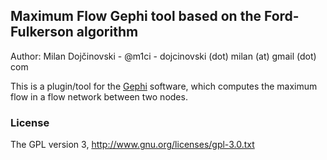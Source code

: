 ## Maximum Flow Gephi tool based on the Ford-Fulkerson algorithm
Author: Milan Dojčinovski - @m1ci - dojcinovski (dot) milan (at) gmail (dot) com

This is a plugin/tool for the <a href="http://www.gephi.org">Gephi</a> software, which computes the maximum flow in a flow network between two nodes.


### License
The GPL version 3, http://www.gnu.org/licenses/gpl-3.0.txt